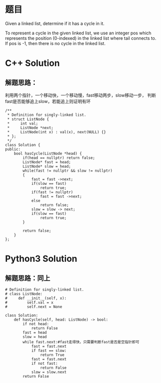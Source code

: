 # 题目

Given a linked list, determine if it has a cycle in it.

To represent a cycle in the given linked list, we use an integer pos which represents the position (0-indexed) in the linked list where tail connects to. If pos is -1, then there is no cycle in the linked list.

# C++ Solution

## 解题思路：
利用两个指针，一个移动快，一个移动慢，fast移动两步，slow移动一步，
判断fast是否能够追上slow，若能追上则证明有环

```
/**
 * Definition for singly-linked list.
 * struct ListNode {
 *     int val;
 *     ListNode *next;
 *     ListNode(int x) : val(x), next(NULL) {}
 * };
 */
class Solution {
public:
    bool hasCycle(ListNode *head) {
        if(head == nullptr) return false;
        ListNode* fast = head;
        ListNode* slow = head;
        while(fast != nullptr && slow != nullptr)
        {
            fast = fast ->next;
            if(slow == fast)
                return true;
            if(fast != nullptr)
                fast = fast ->next;
            else
                return false;
            slow = slow -> next;
            if(slow == fast)
                return true;
        }

        return false;
    }
};
```

# Python3 Solution
## 解题思路：同上
```
# Definition for singly-linked list.
# class ListNode:
#     def __init__(self, x):
#         self.val = x
#         self.next = None

class Solution:
    def hasCycle(self, head: ListNode) -> bool:
        if not head:
            return False
        fast = head
        slow = head
        while fast.next:#fast走得快，只需要判断fast是否是空指针即可
            fast = fast.next
            if fast == slow:
                return True
            fast = fast.next
            if not fast:
                return False
            slow = slow.next
        return False
```
